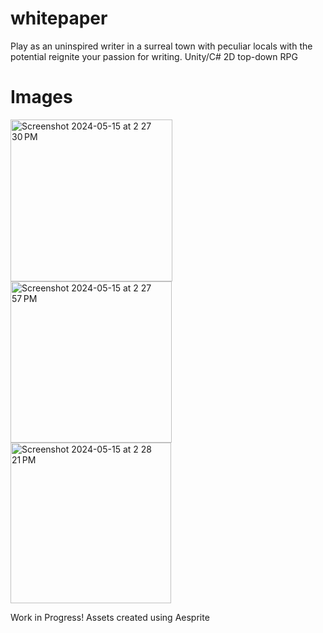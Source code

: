 # whitepaper
Play as an uninspired writer in a surreal town with peculiar locals with the potential reignite your passion for writing. Unity/C# 2D top-down RPG

# Images
<img width="259" alt="Screenshot 2024-05-15 at 2 27 30 PM" src="https://github.com/freyjafeeney11/whitepaper/assets/83038656/4bfa0d18-6641-439e-83a4-fb57df09a79a">
<img width="258" alt="Screenshot 2024-05-15 at 2 27 57 PM" src="https://github.com/freyjafeeney11/whitepaper/assets/83038656/e8678e62-04e1-4dc9-893d-4f7537380d2c">
<img width="257" alt="Screenshot 2024-05-15 at 2 28 21 PM" src="https://github.com/freyjafeeney11/whitepaper/assets/83038656/4b874833-5ab3-4637-bd9c-5f66a8222818">

Work in Progress!
Assets created using Aesprite

